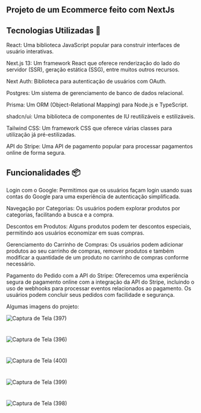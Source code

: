 

## Projeto de um Ecommerce feito com NextJs

## Tecnologias Utilizadas 🚀
React: Uma biblioteca JavaScript popular para construir interfaces de usuário interativas.

Next.js 13: Um framework React que oferece renderização do lado do servidor (SSR), geração estática (SSG), entre muitos outros recursos.

Next Auth: Biblioteca para autenticação de usuários com OAuth.

Postgres: Um sistema de gerenciamento de banco de dados relacional.

Prisma: Um ORM (Object-Relational Mapping) para Node.js e TypeScript.

shadcn/ui: Uma biblioteca de componentes de IU reutilizáveis e estilizáveis.

Tailwind CSS: Um framework CSS que oferece várias classes para utilização já pré-estilizadas.

API do Stripe: Uma API de pagamento popular para processar pagamentos online de forma segura.

## Funcionalidades 📦

Login com o Google: Permitimos que os usuários façam login usando suas contas do Google para uma experiência de autenticação simplificada.

Navegação por Categorias: Os usuários podem explorar produtos por categorias, facilitando a busca e a compra.

Descontos em Produtos: Alguns produtos podem ter descontos especiais, permitindo aos usuários economizar em suas compras.

Gerenciamento do Carrinho de Compras: Os usuários podem adicionar produtos ao seu carrinho de compras, remover produtos e também modificar a quantidade de um produto no carrinho de compras conforme necessário.

Pagamento do Pedido com a API do Stripe: Oferecemos uma experiência segura de pagamento online com a integração da API do Stripe, incluindo o uso de webhooks para processar eventos relacionados ao pagamento. Os usuários podem concluir seus pedidos com facilidade e segurança.

Algumas imagens do projeto:

![Captura de Tela (397)](https://github.com/LeonardoAlves04/nextStore/assets/69488943/d696d24e-a725-4faf-8427-0aa86b9e86d4)
#
![Captura de Tela (396)](https://github.com/LeonardoAlves04/nextStore/assets/69488943/c53258f8-62ff-4603-b873-a56c41c39edc)
#
![Captura de Tela (400)](https://github.com/LeonardoAlves04/nextStore/assets/69488943/295efa20-a29d-4e28-913a-d222343f7a0c)
#
![Captura de Tela (399)](https://github.com/LeonardoAlves04/nextStore/assets/69488943/2ea18623-6752-4fde-845b-47eb8cc3a67a)
#
![Captura de Tela (398)](https://github.com/LeonardoAlves04/nextStore/assets/69488943/b19ccda3-4e59-46a0-9ec2-a79c1f581a57)
